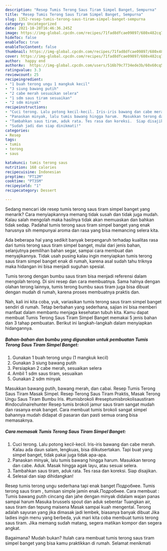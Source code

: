 ```yaml
---
description: "Resep Tumis Terong Saus Tiram Simpel Banget, Sempurna"
title: "Resep Tumis Terong Saus Tiram Simpel Banget, Sempurna"
slug: 1352-resep-tumis-terong-saus-tiram-simpel-banget-sempurna
category: Uncategorized
date: 2021-10-28T16:46:36.245Z
image: https://img-global.cpcdn.com/recipes/71fad8dfcae09897/680x482cq70/tumis-terong-saus-tiram-simpel-banget-foto-resep-utama.jpg
hideToc: false
enableToc: true
enableTocContent: false
thumbnail: https://img-global.cpcdn.com/recipes/71fad8dfcae09897/680x482cq70/tumis-terong-saus-tiram-simpel-banget-foto-resep-utama.jpg
cover: https://img-global.cpcdn.com/recipes/71fad8dfcae09897/680x482cq70/tumis-terong-saus-tiram-simpel-banget-foto-resep-utama.jpg
author:  happy end
authorAv:  https://img-global.cpcdn.com/users/516b79c7734ede3b/60x60cq50/avatar.jpg
ratingvalue: 3.3
reviewcount: 25
recipeingredient:
- "1 buah terong ungu 1 mangkuk kecil"
- "3 siung bawang putih"
- "2 cabe merah sesuaikan selera"
- "1 sdm saus tiram sesuaikan"
- "2 sdm minyak"
recipeinstructions:
- "Cuci terong. Lalu potong kecil-kecil. Iris-iris bawang dan cabe merah.  Kalau ada daun salam, lengkuas, bisa diikutsertakan. Tapi buat yang simpel banget, tidak pakai juga tidak apa-apa."
- "Panaskan minyak, lalu tumis bawang hingga harum.  Masukkan terong dan cabe. Aduk. Masak hingga agak layu, atau sesuai selera."
- "Tambahkan saus tiram, aduk rata. Tes rasa dan koreksi.  Siap disajikan."
- "Sudah jadi dan siap dinikmati!"
categories:
- Resep
tags:
- tumis
- terong
- saus

katakunci: tumis terong saus 
nutrition: 168 calories
recipecuisine: Indonesian
preptime: "PT12M"
cooktime: "PT35M"
recipeyield: "1"
recipecategory: Dessert

---
```



Sedang mencari ide resep tumis terong saus tiram simpel banget yang menarik? Cara menyiapkannya memang tidak susah dan tidak juga mudah. Kalau salah mengolah maka hasilnya tidak akan memuaskan dan bahkan tidak sedap. Padahal tumis terong saus tiram simpel banget yang enak harusnya sih mempunyai aroma dan rasa yang bisa memancing selera kita.


Ada beberapa hal yang sedikit banyak berpengaruh terhadap kualitas rasa dari tumis terong saus tiram simpel banget, mulai dari jenis bahan, selanjutnya pemilihan bahan segar, sampai cara membuat dan menyajikannya. Tidak usah pusing kalau ingin menyiapkan tumis terong saus tiram simpel banget enak di rumah, karena asal sudah tahu triknya maka hidangan ini bisa menjadi suguhan spesial.

Tumis terong dengan bumbu saus tiram bisa menjadi referensi dalam mengolah terong. Di sini resep dan cara membuatnya. Sama halnya dengan olahan terong lainnya, tumis terong bumbu saus tiram juga bisa dibuat dengan mudah di rumah, karena proses membuatnya praktis dan.


Nah, kali ini kita coba, yuk, variasikan tumis terong saus tiram simpel banget sendiri di rumah. Tetap berbahan yang sederhana, sajian ini bisa memberi manfaat dalam membantu menjaga kesehatan tubuh kita. Kamu dapat membuat Tumis Terong Saus Tiram Simpel Banget memakai 5 jenis bahan dan 3 tahap pembuatan. Berikut ini langkah-langkah dalam menyiapkan hidangannya.

<!--inarticleads1-->

##### Bahan-bahan dan bumbu yang digunakan untuk pembuatan Tumis Terong Saus Tiram Simpel Banget:

1. Gunakan 1 buah terong ungu (1 mangkuk kecil)
1. Gunakan 3 siung bawang putih
1. Persiapkan 2 cabe merah, sesuaikan selera
1. Ambil 1 sdm saus tiram, sesuaikan
1. Gunakan 2 sdm minyak


Masukkan bawang putih, bawang merah, dan cabai. Resep Tumis Terong Saus Tiram Masak Simpel. Resep Terong Saus Tiram Praktis, Masak Terong Ungu Saus Tiram Bumbu Iris. #tumisbrokoli #reseptumisbrokolisaustiram #indoculinairehunter Resep tumis brokoli jamur saus tiram sangat mudah dan rasanya enak banget. Cara membuat tumis brokoli sangat simpel bahannya mudah didapat di pasaran dan pasti semua orang bisa memasaknya. 

<!--inarticleads2-->

##### Cara memasak Tumis Terong Saus Tiram Simpel Banget:

1. Cuci terong. Lalu potong kecil-kecil. Iris-iris bawang dan cabe merah.  Kalau ada daun salam, lengkuas, bisa diikutsertakan. Tapi buat yang simpel banget, tidak pakai juga tidak apa-apa.
1. Panaskan minyak, lalu tumis bawang hingga harum.  Masukkan terong dan cabe. Aduk. Masak hingga agak layu, atau sesuai selera.
1. Tambahkan saus tiram, aduk rata. Tes rasa dan koreksi.  Siap disajikan.
1. Selesai dan siap dihidangkan!

Resep tumis terong ungu sederhana tapi enak banget Подробнее. Tumis terong saus tiram , tumisan simple jamin enak.Подробнее. Cara membuat : Tumis bawang putih cincang dan jahe dengan minyak didalam wajan panas sampai harum Masuka brussels spout dan aduk sebentar Tuangkan air, saus tiram dan tepung maisena Masak sampai kuah mengental. Terong adalah sayuran yang jika dimasak jadi lembek, biasanya banyak dibuat Jika ladies ingin menu yang berbeda, yuk mari kita coba membuat tumis terong saus tiram. Jika memang sudah matang, segera matikan kompor dan segera angkat. 

Bagaimana? Mudah bukan? Itulah cara membuat tumis terong saus tiram simpel banget yang bisa kamu praktikkan di rumah. Selamat menikmati
